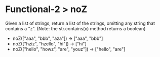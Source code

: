 # Functional-2 > noZ

Given a list of strings, return a list of the strings, omitting any string that contains a "z". (Note: the str.contains(x) method returns a boolean)

- noZ(["aaa", "bbb", "aza"]) → ["aaa", "bbb"]
- noZ(["hziz", "hzello", "hi"]) → ["hi"]
- noZ(["hello", "howz", "are", "youz"]) → ["hello", "are"]